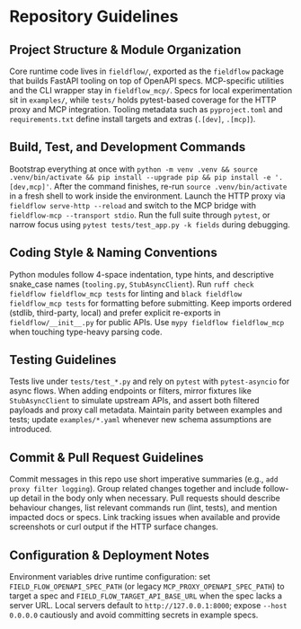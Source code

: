 # Repository Guidelines

## Project Structure & Module Organization
Core runtime code lives in `fieldflow/`, exported as the `fieldflow` package that builds FastAPI tooling on top of OpenAPI specs. MCP-specific utilities and the CLI wrapper stay in `fieldflow_mcp/`. Specs for local experimentation sit in `examples/`, while `tests/` holds pytest-based coverage for the HTTP proxy and MCP integration. Tooling metadata such as `pyproject.toml` and `requirements.txt` define install targets and extras (`.[dev]`, `.[mcp]`).

## Build, Test, and Development Commands
Bootstrap everything at once with `python -m venv .venv && source .venv/bin/activate && pip install --upgrade pip && pip install -e '.[dev,mcp]'`. After the command finishes, re-run `source .venv/bin/activate` in a fresh shell to work inside the environment. Launch the HTTP proxy via `fieldflow serve-http --reload` and switch to the MCP bridge with `fieldflow-mcp --transport stdio`. Run the full suite through `pytest`, or narrow focus using `pytest tests/test_app.py -k fields` during debugging.

## Coding Style & Naming Conventions
Python modules follow 4-space indentation, type hints, and descriptive snake_case names (`tooling.py`, `StubAsyncClient`). Run `ruff check fieldflow fieldflow_mcp tests` for linting and `black fieldflow fieldflow_mcp tests` for formatting before submitting. Keep imports ordered (stdlib, third-party, local) and prefer explicit re-exports in `fieldflow/__init__.py` for public APIs. Use `mypy fieldflow fieldflow_mcp` when touching type-heavy parsing code.

## Testing Guidelines
Tests live under `tests/test_*.py` and rely on `pytest` with `pytest-asyncio` for async flows. When adding endpoints or filters, mirror fixtures like `StubAsyncClient` to simulate upstream APIs, and assert both filtered payloads and proxy call metadata. Maintain parity between examples and tests; update `examples/*.yaml` whenever new schema assumptions are introduced.

## Commit & Pull Request Guidelines
Commit messages in this repo use short imperative summaries (e.g., `add proxy filter logging`). Group related changes together and include follow-up detail in the body only when necessary. Pull requests should describe behaviour changes, list relevant commands run (lint, tests), and mention impacted docs or specs. Link tracking issues when available and provide screenshots or curl output if the HTTP surface changes.

## Configuration & Deployment Notes
Environment variables drive runtime configuration: set `FIELD_FLOW_OPENAPI_SPEC_PATH` (or legacy `MCP_PROXY_OPENAPI_SPEC_PATH`) to target a spec and `FIELD_FLOW_TARGET_API_BASE_URL` when the spec lacks a server URL. Local servers default to `http://127.0.0.1:8000`; expose `--host 0.0.0.0` cautiously and avoid committing secrets in example specs.
